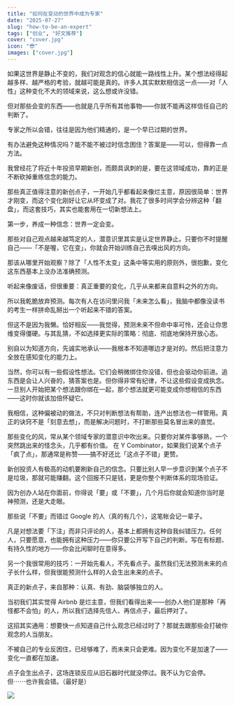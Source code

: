 ```yaml
---
title: "如何在变动的世界中成为专家"
date: "2025-07-27"
slug: "how-to-be-an-expert"
tags: ["创业", "好文推荐"]
cover: "cover.jpg"
icon: "😎"
images: ["cover.jpg"]
---
```

如果这世界是静止不变的，我们对观念的信心就能一路线性上升。某个想法经得起越多样、越严格的考验，就越可能是真的。许多人其实默默相信这一点——对「人性」这种变化不大的领域来说，这么想或许没错。



但对那些会变的东西——也就是几乎所有其他事物——你就不能再这样信任自己的判断了。



专家之所以会错，往往是因为他们精通的，是一个早已过期的世界。



有办法避免这种情况吗？能不能不被过时信念困住？答案是——可以，但得靠一点方法。



我曾经花了将近十年投资早期新创，而颇具讽刺的是，要在这领域成功，靠的正是不断砍掉重练信念的能力。



那些真正值得注意的新创点子，一开始几乎都看起来像烂主意，原因很简单：世界才刚变，而这个变化刚好让它从坏变成了对。我花了很多时间学会分辨这种「翻盘」，而这套技巧，其实也能套用在一切新想法上。



第一步，养成一种信念：世界一定会变。



那些对自己观点越来越笃定的人，潜意识里其实是认定世界静止。只要你不时提醒自己——「不是喔，它在变」，你就会开始训练自己去嗅出风的方向。



那该从哪里开始观察？除了「人性不太变」这条中等实用的原则外，很抱歉，变化这东西基本上没办法准确预测。



听起来像废话，但很重要：真正重要的变化，几乎从来都来自意料之外的方向。



所以我乾脆放弃预测。每次有人在访问里问我「未来怎么看」，我脑中都像没读书的考生一样拼命乱掰出一个听起来不错的答案。



但这不是因为我懒。恰好相反——我觉得，预测未来不但命中率可怜，还会让你思维变得僵硬。与其乱猜，不如选择更实际的策略：彻底、彻底地保持开放心态。



别自以为知道方向，先诚实地承认——我根本不知道哪边才是对的。然后把注意力全放在感知变化的能力上。



当然，你可以有一些假设性想法。它们会稍微绑住你没错，但也会驱动你前进。追东西是会让人兴奋的，猜答案也是。但你得非常有纪律，不让这些假设变成执念。
一旦别人开始把某个想法跟你绑在一起，那个想法就更可能变成你想相信的东西——这时你就该加倍怀疑它。



我相信，这种偏被动的做法，不只对判断想法有帮助，连产出想法也一样管用。真正的诀窍不是「刻意去想」，而是解决问题时，不打断那些莫名冒出来的直觉。



那些变化的风，常从某个领域专家的潜意识中吹出来。只要你对某件事够熟，一个突然跳出来的怪念头，几乎都有价值。
在 Y Combinator，如果我们说某个点子「疯了点」，那通常是称赞——搞不好还比「这点子不错」更赞。



新创投资人有极高的动机要刷新自己的信念。只要比别人早一步意识到某个点子不是垃圾，那就可能赚翻。这个回报不只是钱，更是你整个判断体系的现场验证。



因为创办人站在你面前，你得说「要」或「不要」，几个月后你就会知道你当时是神预测，还是大走眼。



那些说「不要」而错过 Google 的人（真的有几个），这笔帐会记一辈子。



凡是对想法要「下注」而非只评论的人，基本上都拥有这种自我纠错压力。任何人，只要愿意，也能拥有这种压力——你只要公开写下自己的判断。写在有标题、有持久性的地方——你会比闲聊时在意得多。



另一个我很常用的技巧：一开始先看人，不先看点子。虽然我们无法预测未来的点子长什么样，但我很能预测什么样的人会生出未来的点子。



真正的新点子，来自那种：认真、有劲、脑袋够独立的人。



当初我们其实觉得 Airbnb 是烂主意，但我们看得出来——创办人他们是那种「再怪都不会怕」的人，所以我们选择先信人、再信点子，最后押对了。



这招其实通用：想要快一点知道自己什么观念已经过时了？那就去跟那些会打破你观念的人当朋友。



不被自己的专业反困住，已经够难了，而未来只会更难。因为变化不是加速了——变化一直都在加速。



点子会生出点子，这场连锁反应从旧石器时代就没停过。我不认为它会停。
但⋯⋯也许我会错。（最好是）




![](https://prod-files-secure.s3.us-west-2.amazonaws.com/112d0858-5090-4d34-a606-b75eb8d65fd2/46476355-9cf3-4e99-9b7a-3531bc426380/1000202064.png?X-Amz-Algorithm=AWS4-HMAC-SHA256&X-Amz-Content-Sha256=UNSIGNED-PAYLOAD&X-Amz-Credential=ASIAZI2LB466QKPEJSDC%2F20250730%2Fus-west-2%2Fs3%2Faws4_request&X-Amz-Date=20250730T031445Z&X-Amz-Expires=3600&X-Amz-Security-Token=IQoJb3JpZ2luX2VjEIr%2F%2F%2F%2F%2F%2F%2F%2F%2F%2FwEaCXVzLXdlc3QtMiJIMEYCIQDGaBJTJrHJIGE3YDsploXjXjwLYwnIXAOhZcwrD6j48QIhAImouHKTj9UqiURzjVvKJaxeG%2FBnJhvkyXSbox2gncJiKogECLP%2F%2F%2F%2F%2F%2F%2F%2F%2F%2FwEQABoMNjM3NDIzMTgzODA1IgxW8fx58XHBVHl5FEAq3AOsakexqaeN0RJIw567TdOQ4ifK5OvifayS3GwVjOFDSinAas%2FVdfzU30iOtkeFaCUjMNc86JWmOgVwBZCirBxhFtz6taiRzn7RR0LXnIef99OKIuLrCoouBHxYDAFu1bqtz8tSvBGmpqDND7yc7Gq6ayqtMfyKyR%2BYhXxRshLwSBqUgHxf4m4yyYw27stP9BbH7WIbOiV%2FGs10UBHuMXfo7U1%2FtY4d4zS%2BcNo0T20MvXYDaTTCjnqD%2FCDRmWXvOIOoFIGuVOyvnteauyEQswEQNmX37eGntHAuvz6Tp96n70LZrTfGgSaXr6PAAtWWCq0Hxy8wbRyIt8ktTUMwkbl7QdtqRJo4eU%2BqHRWRVVLxz8jur7IYYcXITIFaTA4rCxJMC5Lm43xAWokxSa9fhEt%2FwfNy0Lmb8h2x2HJkpZSc0HLcPsAGfooTuxUzKjiVhVso6eSMynf1MvR%2Flz2t9ORs0Z84mw0hfwTwItkBDtf64J1TAcZPkXDV3qqaxHYPMt7mof3sEFgcGdqpVZf1%2BwZYdzbSwH8R%2BrjtfpIHxtOy%2FirnEl4OUucjs5lFt8xF%2BROuOIAoMLq%2F%2BjiksoZz2bIqsCwVw0eCO9jjBYwKl%2FIb%2BidLAtuXV3JiG6Z5vTD08KXEBjqkAZyuIkeMBd%2BFCiHh7ehybEZr%2B840lzByfPZam%2Fy3xcXTZwoUupqlH81q0OQTH%2F0iP09%2F%2F7kmKOVcEhBMS4q7pnK7qIkjb43MXz2IdKvCdxCVSPntnD%2Fr3Uzsmc8Klo1j51BR8riiesShDaFU2tqReUEj8wcNxqNlHFt5ph%2FLgIZ93aYvJWQnP%2FZ4r8KobqHZT%2FTMaFOw0lXOc7tywLJaGaX4JM9w&X-Amz-Signature=49444b9d04d7487047d04478a7a210af95522f1e75c23ddba309a46ce26de0e2&X-Amz-SignedHeaders=host&x-amz-checksum-mode=ENABLED&x-id=GetObject)

